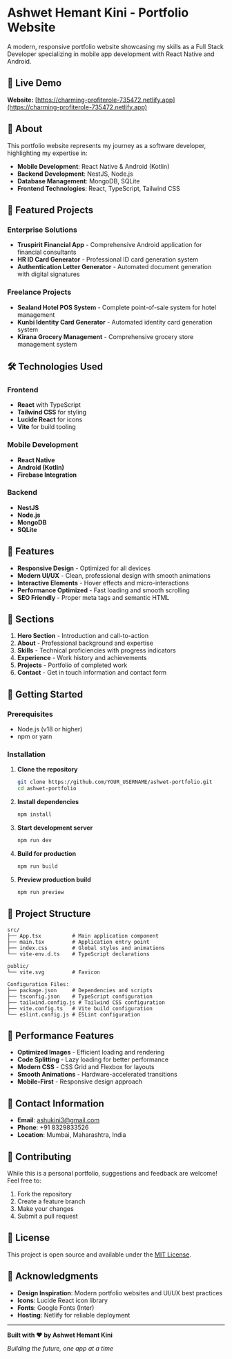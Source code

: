 # Ashwet Hemant Kini - Portfolio Website

A modern, responsive portfolio website showcasing my skills as a Full Stack Developer specializing in mobile app development with React Native and Android.

## 🌟 Live Demo

**Website:** [https://charming-profiterole-735472.netlify.app](https://charming-profiterole-735472.netlify.app)

## 🚀 About

This portfolio website represents my journey as a software developer, highlighting my expertise in:

- **Mobile Development**: React Native & Android (Kotlin)
- **Backend Development**: NestJS, Node.js
- **Database Management**: MongoDB, SQLite
- **Frontend Technologies**: React, TypeScript, Tailwind CSS

## 💼 Featured Projects

### Enterprise Solutions
- **Truspirit Financial App** - Comprehensive Android application for financial consultants
- **HR ID Card Generator** - Professional ID card generation system
- **Authentication Letter Generator** - Automated document generation with digital signatures

### Freelance Projects
- **Sealand Hotel POS System** - Complete point-of-sale system for hotel management
- **Kunbi Identity Card Generator** - Automated identity card generation system
- **Kirana Grocery Management** - Comprehensive grocery store management system

## 🛠️ Technologies Used

### Frontend
- **React** with TypeScript
- **Tailwind CSS** for styling
- **Lucide React** for icons
- **Vite** for build tooling

### Mobile Development
- **React Native**
- **Android (Kotlin)**
- **Firebase Integration**

### Backend
- **NestJS**
- **Node.js**
- **MongoDB**
- **SQLite**

## 🎨 Features

- **Responsive Design** - Optimized for all devices
- **Modern UI/UX** - Clean, professional design with smooth animations
- **Interactive Elements** - Hover effects and micro-interactions
- **Performance Optimized** - Fast loading and smooth scrolling
- **SEO Friendly** - Proper meta tags and semantic HTML

## 📱 Sections

1. **Hero Section** - Introduction and call-to-action
2. **About** - Professional background and expertise
3. **Skills** - Technical proficiencies with progress indicators
4. **Experience** - Work history and achievements
5. **Projects** - Portfolio of completed work
6. **Contact** - Get in touch information and contact form

## 🚀 Getting Started

### Prerequisites
- Node.js (v18 or higher)
- npm or yarn

### Installation

1. **Clone the repository**
   ```bash
   git clone https://github.com/YOUR_USERNAME/ashwet-portfolio.git
   cd ashwet-portfolio
   ```

2. **Install dependencies**
   ```bash
   npm install
   ```

3. **Start development server**
   ```bash
   npm run dev
   ```

4. **Build for production**
   ```bash
   npm run build
   ```

5. **Preview production build**
   ```bash
   npm run preview
   ```

## 📁 Project Structure

```
src/
├── App.tsx          # Main application component
├── main.tsx         # Application entry point
├── index.css        # Global styles and animations
└── vite-env.d.ts    # TypeScript declarations

public/
└── vite.svg         # Favicon

Configuration Files:
├── package.json     # Dependencies and scripts
├── tsconfig.json    # TypeScript configuration
├── tailwind.config.js # Tailwind CSS configuration
├── vite.config.ts   # Vite build configuration
└── eslint.config.js # ESLint configuration
```

## 🎯 Performance Features

- **Optimized Images** - Efficient loading and rendering
- **Code Splitting** - Lazy loading for better performance
- **Modern CSS** - CSS Grid and Flexbox for layouts
- **Smooth Animations** - Hardware-accelerated transitions
- **Mobile-First** - Responsive design approach

## 📧 Contact Information

- **Email**: ashukini3@gmail.com
- **Phone**: +91 8329833526
- **Location**: Mumbai, Maharashtra, India

## 🤝 Contributing

While this is a personal portfolio, suggestions and feedback are welcome! Feel free to:

1. Fork the repository
2. Create a feature branch
3. Make your changes
4. Submit a pull request

## 📄 License

This project is open source and available under the [MIT License](LICENSE).

## 🙏 Acknowledgments

- **Design Inspiration**: Modern portfolio websites and UI/UX best practices
- **Icons**: Lucide React icon library
- **Fonts**: Google Fonts (Inter)
- **Hosting**: Netlify for reliable deployment

---

**Built with ❤️ by Ashwet Hemant Kini**

*Building the future, one app at a time*